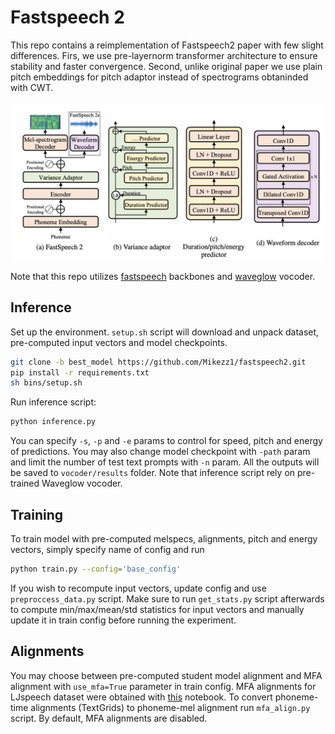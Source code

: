 # Fastspeech 2

This repo contains a reimplementation of Fastspeech2 paper with few slight differences. Firs, we use pre-layernorm transformer architecture to ensure stability and faster convergence. Second, unlike original paper we use plain pitch embeddings for pitch adaptor instead of spectrograms obtaninded with CWT.

![Architecture](arch.png)

Note that this repo utilizes [fastspeech](https://github.com/xcmyz/FastSpeech) backbones and [waveglow](https://github.com/xcmyz/FastSpeech) vocoder.

## Inference

Set up the environment. `setup.sh` script will download and unpack dataset, pre-computed input vectors and model checkpoints.

```bash
git clone -b best_model https://github.com/Mikezz1/fastspeech2.git
pip install -r requirements.txt
sh bins/setup.sh
 ```

Run inference script:

```bash
python inference.py
```

You can specify `-s`, `-p` and `-e` params to control for speed, pitch and energy of predictions. You may also change model checkpoint with `-path` param and limit the number of test text prompts with `-n` param. All the outputs will be saved to `vocoder/results` folder. Note that inference script rely on pre-trained Waveglow vocoder.

## Training

To train model with pre-computed melspecs, alignments, pitch and energy vectors, simply specify name of config and run

```bash
python train.py --config='base_config'
```

If you wish to recompute input vectors, update config and use `preproccess_data.py` script. Make sure to run `get_stats.py` script afterwards to compute min/max/mean/std statistics for input vectors and manually update it in train config before running the experiment.

## Alignments

You may choose between pre-computed student model alignment and MFA alignment with `use_mfa=True` parameter in train config. MFA alignments for LJspeech dataset were obtained with [this](https://colab.research.google.com/gist/NTT123/12264d15afad861cb897f7a20a01762e/mfa-ljspeech.ipynb#scrollTo=obtWj9_wMghH) notebook. To convert phoneme-time alignments (TextGrids) to phoneme-mel alignment run `mfa_align.py` script. By default, MFA alignments are disabled.
